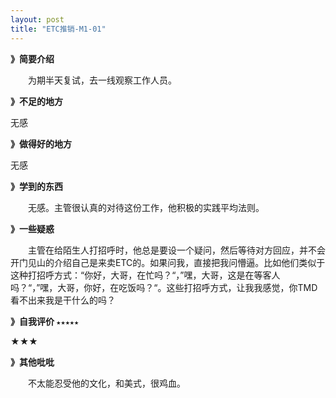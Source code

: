 ```yaml
---
layout: post
title: "ETC推销-M1-01"
---
```




**》简要介绍**

　　为期半天复试，去一线观察工作人员。

**》不足的地方**

无感

**》做得好的地方**

无感

**》学到的东西**

　　无感。主管很认真的对待这份工作，他积极的实践平均法则。

**》一些疑惑**

　　主管在给陌生人打招呼时，他总是要设一个疑问，然后等待对方回应，并不会开门见山的介绍自己是来卖ETC的。如果问我，直接把我问懵逼。比如他们类似于这种打招呼方式：“你好，大哥，在忙吗？“，”嘿，大哥，这是在等客人吗？“，”嘿，大哥，你好，在吃饭吗？“。这些打招呼方式，让我我感觉，你TMD看不出来我是干什么的吗？



**》自我评价 `★★★★★`**

★★★

**》其他吡吡**

　　不太能忍受他的文化，和美式，很鸡血。